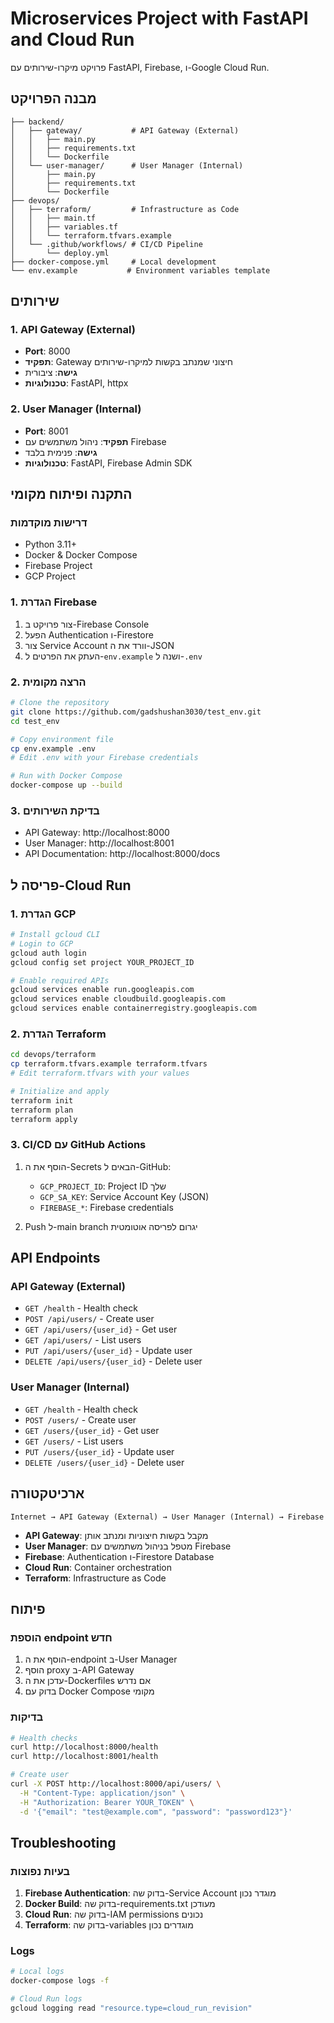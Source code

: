 # Microservices Project with FastAPI and Cloud Run

פרויקט מיקרו-שירותים עם FastAPI, Firebase, ו-Google Cloud Run.

## מבנה הפרויקט

```
├── backend/
│   ├── gateway/           # API Gateway (External)
│   │   ├── main.py
│   │   ├── requirements.txt
│   │   └── Dockerfile
│   └── user-manager/      # User Manager (Internal)
│       ├── main.py
│       ├── requirements.txt
│       └── Dockerfile
├── devops/
│   ├── terraform/         # Infrastructure as Code
│   │   ├── main.tf
│   │   ├── variables.tf
│   │   └── terraform.tfvars.example
│   └── .github/workflows/ # CI/CD Pipeline
│       └── deploy.yml
├── docker-compose.yml     # Local development
└── env.example           # Environment variables template
```

## שירותים

### 1. API Gateway (External)
- **Port**: 8000
- **תפקיד**: Gateway חיצוני שמנתב בקשות למיקרו-שירותים
- **גישה**: ציבורית
- **טכנולוגיות**: FastAPI, httpx

### 2. User Manager (Internal)
- **Port**: 8001
- **תפקיד**: ניהול משתמשים עם Firebase
- **גישה**: פנימית בלבד
- **טכנולוגיות**: FastAPI, Firebase Admin SDK

## התקנה ופיתוח מקומי

### דרישות מוקדמות
- Python 3.11+
- Docker & Docker Compose
- Firebase Project
- GCP Project

### 1. הגדרת Firebase
1. צור פרויקט ב-Firebase Console
2. הפעל Authentication ו-Firestore
3. צור Service Account וורד את ה-JSON
3. העתק את הפרטים ל-`env.example` ושנה ל-`.env`

### 2. הרצה מקומית
```bash
# Clone the repository
git clone https://github.com/gadshushan3030/test_env.git
cd test_env

# Copy environment file
cp env.example .env
# Edit .env with your Firebase credentials

# Run with Docker Compose
docker-compose up --build
```

### 3. בדיקת השירותים
- API Gateway: http://localhost:8000
- User Manager: http://localhost:8001
- API Documentation: http://localhost:8000/docs

## פריסה ל-Cloud Run

### 1. הגדרת GCP
```bash
# Install gcloud CLI
# Login to GCP
gcloud auth login
gcloud config set project YOUR_PROJECT_ID

# Enable required APIs
gcloud services enable run.googleapis.com
gcloud services enable cloudbuild.googleapis.com
gcloud services enable containerregistry.googleapis.com
```

### 2. הגדרת Terraform
```bash
cd devops/terraform
cp terraform.tfvars.example terraform.tfvars
# Edit terraform.tfvars with your values

# Initialize and apply
terraform init
terraform plan
terraform apply
```

### 3. CI/CD עם GitHub Actions
1. הוסף את ה-Secrets הבאים ל-GitHub:
   - `GCP_PROJECT_ID`: Project ID שלך
   - `GCP_SA_KEY`: Service Account Key (JSON)
   - `FIREBASE_*`: Firebase credentials

2. Push ל-main branch יגרום לפריסה אוטומטית

## API Endpoints

### API Gateway (External)
- `GET /health` - Health check
- `POST /api/users/` - Create user
- `GET /api/users/{user_id}` - Get user
- `GET /api/users/` - List users
- `PUT /api/users/{user_id}` - Update user
- `DELETE /api/users/{user_id}` - Delete user

### User Manager (Internal)
- `GET /health` - Health check
- `POST /users/` - Create user
- `GET /users/{user_id}` - Get user
- `GET /users/` - List users
- `PUT /users/{user_id}` - Update user
- `DELETE /users/{user_id}` - Delete user

## ארכיטקטורה

```
Internet → API Gateway (External) → User Manager (Internal) → Firebase
```

- **API Gateway**: מקבל בקשות חיצוניות ומנתב אותן
- **User Manager**: מטפל בניהול משתמשים עם Firebase
- **Firebase**: Authentication ו-Firestore Database
- **Cloud Run**: Container orchestration
- **Terraform**: Infrastructure as Code

## פיתוח

### הוספת endpoint חדש
1. הוסף את ה-endpoint ב-User Manager
2. הוסף proxy ב-API Gateway
3. עדכן את ה-Dockerfiles אם נדרש
4. בדוק עם Docker Compose מקומי

### בדיקות
```bash
# Health checks
curl http://localhost:8000/health
curl http://localhost:8001/health

# Create user
curl -X POST http://localhost:8000/api/users/ \
  -H "Content-Type: application/json" \
  -H "Authorization: Bearer YOUR_TOKEN" \
  -d '{"email": "test@example.com", "password": "password123"}'
```

## Troubleshooting

### בעיות נפוצות
1. **Firebase Authentication**: בדוק שה-Service Account מוגדר נכון
2. **Docker Build**: בדוק שה-requirements.txt מעודכן
3. **Cloud Run**: בדוק שה-IAM permissions נכונים
4. **Terraform**: בדוק שה-variables מוגדרים נכון

### Logs
```bash
# Local logs
docker-compose logs -f

# Cloud Run logs
gcloud logging read "resource.type=cloud_run_revision"
```